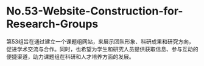 # No.53-Website-Construction-for-Research-Groups
第53组旨在通过建立一个课题组网站，来展示团队形象、科研成果和研究方向，促进学术交流与合作。同时，也希望为学生和研究人员提供获取信息、参与互动的便捷渠道，助力课题组在科研和人才培养方面的发展。
